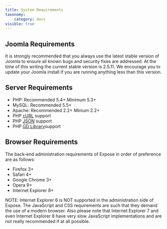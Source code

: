 ```yaml
---
title: System Requirements
taxonomy:
    category: docs
visible: true
---
```


## Joomla Requirements

It is strongly recommended that you always use the latest stable version of Joomla to ensure all known bugs and security fixes are addressed. At the time of this writing the current stable version is 2.5.11. We encourage you to update your Joomla install if you are running anything less than this version.

## Server Requirements
- PHP: Recommended 5.4+ Minimum 5.3+
- MySQL: Recommended 5.5+
- Apache: Recommended 2.2+ Minium 2.2+
- PHP [cURL](http://my.php.net/manual/en/book.curl.php) support
- PHP [JSON](http://php.net/manual/en/book.json.php) support
- PHP [GD Library](http://php.net/manual/en/book.image.php)support

## Browser Requirements

The back-end administration requirements of Expose in order of preference are as follows:

- Firefox 3+
- Safari 4+
- Google Chrome 3+
- Opera 9+
- Internet Explorer 8+

<p class="alert alert-danger">NOTE: Internet Explorer 6 is NOT supported in the administration side of Expose. The JavaScript and CSS requirements are such that they demand the use of a modern browser. Also please note that Internet Explorer 7 and even Internet Explorer 8 have very slow JavaScript implementations and are not really recommended if at all possible.</p>
